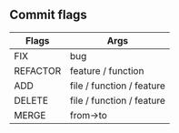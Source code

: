 ## Commit flags

| Flags    | Args                      |
|----------|---------------------------|
| FIX      | bug                       |
| REFACTOR | feature / function        |
| ADD      | file / function / feature |
| DELETE   | file / function / feature |
| MERGE    | from->to                  |
